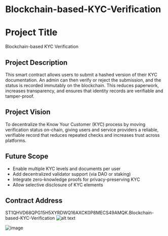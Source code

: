 # Blockchain-based-KYC-Verification
# Project Title
Blockchain-based KYC Verification

## Project Description
This smart contract allows users to submit a hashed version of their KYC documentation. An admin can then verify or reject the submission, and the status is recorded immutably on the blockchain. This reduces paperwork, increases transparency, and ensures that identity records are verifiable and tamper-proof.

## Project Vision
To decentralize the Know Your Customer (KYC) process by moving verification status on-chain, giving users and service providers a reliable, verifiable record that reduces repeated checks and increases trust across platforms.

## Future Scope
- Enable multiple KYC levels and documents per user
- Add decentralized validator support (via DAO or staking)
- Integrate zero-knowledge proofs for privacy-preserving KYC
- Allow selective disclosure of KYC elements

## Contract Address
ST1QHVD68QPG15H5XYRDWQ16AXCK0P8MECS49AMQK.Blockchain-based-KYC-Verification
![alt text](image.png)

![image](https://github.com/user-attachments/assets/e6506676-c73c-4985-96d0-7ea97c48f52d)
